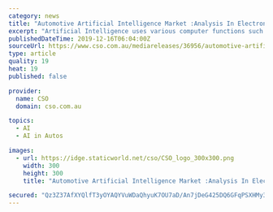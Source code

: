 ```yaml
---
category: news
title: "Automotive Artificial Intelligence Market :Analysis In Electronics Segment, Research and Forecasts 2017 to 2024"
excerpt: "Artificial Intelligence uses various computer functions such as reasoning ... A comprehensive competitive analysis and profiles of the major market players such as NVIDIA Corporation, Waymo, Intel Corporation, IBM Corporation, Microsoft Corporation ..."
publishedDateTime: 2019-12-16T06:04:00Z
sourceUrl: https://www.cso.com.au/mediareleases/36956/automotive-artificial-intelligence-market/
type: article
quality: 19
heat: 19
published: false

provider:
  name: CSO
  domain: cso.com.au

topics:
  - AI
  - AI in Autos

images:
  - url: https://idge.staticworld.net/cso/CSO_logo_300x300.png
    width: 300
    height: 300
    title: "Automotive Artificial Intelligence Market :Analysis In Electronics Segment, Research and Forecasts 2017 to 2024"

secured: "Qz3Z37AfXYQlfT3yOYAQYVuWDaQhyuK7OU7aD/An7jDeG425DQ6GFqPSXHMy3k68TEe7nEsxPYjgnX9GNUpwFMLlpXEeL07Lp67ya4OVdmiBD9A1fGZoJ3lL1s8A1yyzoPl3ZSMBFGH7w7VA6mJ/Myao7NL2S3+QEJTZ70sk+lSsZXxwfcW/0DouX1z8TFG/ZATvMOSIGjp6zRnEU1i5Pop/cXArVboYWPi0Zo8t1/eg/MwaDpCJelWru9ZzJF9Siwpp8/pFYAmhr8fE8U3sbQ==;HQCHCHNJuY4a+5hG759Y+A=="
---
```


